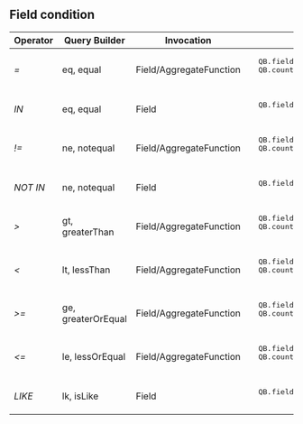 ## Field condition





<table>
<thead>
<tr>
  <th>Operator</th>
  <th>Query Builder</th>
  <th>Invocation</th>
  <th>Example</th>
</tr>
</thead>
<tbody><tr>
  <td><em>=</em></td>
  <td>eq, equal</td>
  <td>Field/AggregateFunction</td>
  <td><pre lang="apex">
  QB.field('Name').eq('Value') // Field - SOQL : Name = 'Value'
  QB.count().eq(1) // AggregateFunction - SOQL : COUNT() = 1
  </pre></td>
</tr>
<tr></tr>
<tr>
  <td><em>IN</em></td>
  <td>eq, equal</td>
  <td>Field</td>
  <td><pre lang="apex">
  QB.field('Name').eq(new List&lt;String&gt;{'Value1','Value2'}) // - SOQL : Name IN ('Value1','Value2')
  </pre></td>
</tr>
<tr></tr>
<tr>
  <td><em>!=</em></td>
  <td>ne, notequal</td>
  <td>Field/AggregateFunction</td>
  <td><pre lang="apex">
  QB.field('Name').ne('Value') // Field
  QB.count().ne(1) // AggregateFunction
  </pre></td>
</tr>
<tr></tr>
<tr>
  <td><em>NOT IN</em></td>
  <td>ne, notequal</td>
  <td>Field</td>
  <td><pre lang="apex">
  QB.field('Name').ne(new List&lt;String&gt;{'Value1','Value2'})
  </pre></td>
</tr>
<tr></tr>
<tr>
  <td><em>&gt;</em></td>
  <td>gt, greaterThan</td>
  <td>Field/AggregateFunction</td>
  <td><pre lang="apex">
  QB.field('Name').gt('Value') // Field
  QB.count().gt(1) // AggregateFunction
  </pre></td>
</tr>
<tr></tr>
<tr>
  <td><em>&lt;</em></td>
  <td>lt, lessThan</td>
  <td>Field/AggregateFunction</td>
  <td><pre lang="apex">
  QB.field('Name').lt('Value') // Field
  QB.count().lt(1) // AggregateFunction
  </pre></td>
</tr>
<tr></tr>
<tr>
  <td><em>&gt;=</em></td>
  <td>ge, greaterOrEqual</td>
  <td>Field/AggregateFunction</td>
  <td><pre lang="apex">
  QB.field('Name').ge('Value') // Field
  QB.count().ge(1) // AggregateFunction
  </pre></td>
</tr>
<tr></tr>
<tr>
  <td><em>&lt;=</em></td>
  <td>le, lessOrEqual</td>
  <td>Field/AggregateFunction</td>
  <td><pre lang="apex">
  QB.field('Name').le('Value') // Field
  QB.count().le(1) // AggregateFunction
  </pre></td>
</tr>
<tr></tr>
<tr>
  <td><em>LIKE</em></td>
  <td>lk, isLike</td>
  <td>Field</td>
  <td><pre lang="apex">
  QB.field('Name').lk('Value') 
  </pre></td>
</tr>
</tbody></table>

